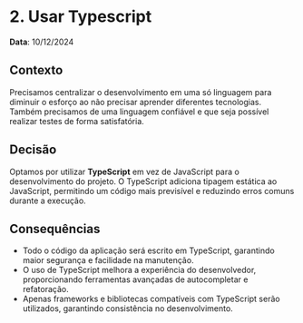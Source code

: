 # 2.  Usar Typescript

**Data**: 10/12/2024

## Contexto

Precisamos centralizar o desenvolvimento em uma só linguagem para diminuir o esforço ao não precisar aprender diferentes tecnologias. Também precisamos de uma linguagem confiável e que seja possível realizar testes de forma satisfatória.

## Decisão  

Optamos por utilizar **TypeScript** em vez de JavaScript para o desenvolvimento do projeto. O TypeScript adiciona tipagem estática ao JavaScript, permitindo um código mais previsível e reduzindo erros comuns durante a execução.  

## Consequências  

- Todo o código da aplicação será escrito em TypeScript, garantindo maior segurança e facilidade na manutenção.  
- O uso de TypeScript melhora a experiência do desenvolvedor, proporcionando ferramentas avançadas de autocompletar e refatoração.  
- Apenas frameworks e bibliotecas compatíveis com TypeScript serão utilizados, garantindo consistência no desenvolvimento.  
